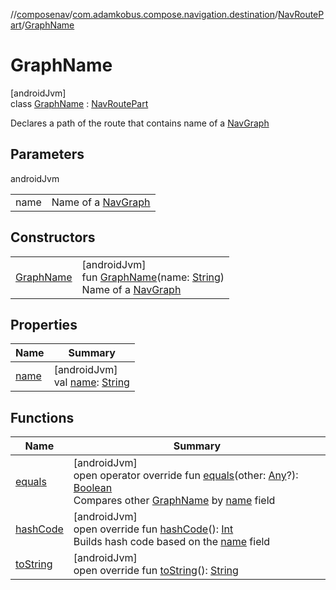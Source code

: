 //[composenav](../../../../index.md)/[com.adamkobus.compose.navigation.destination](../../index.md)/[NavRoutePart](../index.md)/[GraphName](index.md)

# GraphName

[androidJvm]\
class [GraphName](index.md) : [NavRoutePart](../index.md)

Declares a path of the route that contains name of a [NavGraph](../../-nav-graph/index.md)

## Parameters

androidJvm

| | |
|---|---|
| name | Name of a [NavGraph](../../-nav-graph/index.md) |

## Constructors

| | |
|---|---|
| [GraphName](-graph-name.md) | [androidJvm]<br>fun [GraphName](-graph-name.md)(name: [String](https://kotlinlang.org/api/latest/jvm/stdlib/kotlin/-string/index.html))<br>Name of a [NavGraph](../../-nav-graph/index.md) |

## Properties

| Name | Summary |
|---|---|
| [name](name.md) | [androidJvm]<br>val [name](name.md): [String](https://kotlinlang.org/api/latest/jvm/stdlib/kotlin/-string/index.html) |

## Functions

| Name | Summary |
|---|---|
| [equals](equals.md) | [androidJvm]<br>open operator override fun [equals](equals.md)(other: [Any](https://kotlinlang.org/api/latest/jvm/stdlib/kotlin/-any/index.html)?): [Boolean](https://kotlinlang.org/api/latest/jvm/stdlib/kotlin/-boolean/index.html)<br>Compares other [GraphName](index.md) by [name](name.md) field |
| [hashCode](hash-code.md) | [androidJvm]<br>open override fun [hashCode](hash-code.md)(): [Int](https://kotlinlang.org/api/latest/jvm/stdlib/kotlin/-int/index.html)<br>Builds hash code based on the [name](name.md) field |
| [toString](to-string.md) | [androidJvm]<br>open override fun [toString](to-string.md)(): [String](https://kotlinlang.org/api/latest/jvm/stdlib/kotlin/-string/index.html) |
